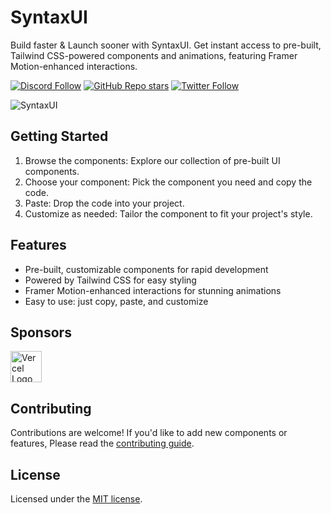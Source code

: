 # SyntaxUI

Build faster & Launch sooner with SyntaxUI. Get instant access to pre-built, Tailwind CSS-powered components and animations, featuring Framer Motion-enhanced interactions.

[![Discord Follow](https://dcbadge.vercel.app/api/server/P8GXYyH3ZU?style=flat)](https://discord.com/invite/P8GXYyH3ZU)
[![GitHub Repo stars](https://img.shields.io/github/stars/ansub/SyntaxUI?style=social)](https://github.com/ansub/SyntaxUI)
[![Twitter Follow](https://img.shields.io/twitter/follow/justansub?style=social)](https://twitter.com/justansub)


![SyntaxUI](https://raw.githubusercontent.com/Ansub/SyntaxUI/main/public/images/banner.png)

## Getting Started
 1. Browse the components: Explore our collection of pre-built UI components.
 2. Choose your component: Pick the component you need and copy the code.
 4. Paste: Drop the code into your project.
 4. Customize as needed: Tailor the component to fit your project's style.

## Features
- Pre-built, customizable components for rapid development
- Powered by Tailwind CSS for easy styling
- Framer Motion-enhanced interactions for stunning animations
- Easy to use: just copy, paste, and customize


## Sponsors

<!--sponsors start-->
<td align="center" valign="top">
        <a href="https://vercel.com" target="_blank">
          <img width="50" src="https://avatars.githubusercontent.com/u/14985020?s=200&v=4" alt="Vercel Logo" />
        </a><br />
      </td>

## Contributing
Contributions are welcome! If you'd like to add new components or features, Please read the [contributing guide](/CONTRIBUTING.md).

## License

Licensed under the [MIT license](https://git.new/syntax/blob/main/LICENSE).
